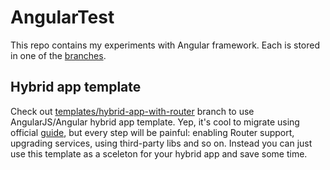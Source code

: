 # AngularTest

This repo contains my experiments with Angular framework.
Each is stored in one of the [branches](https://github.com/doctorstal/angular-test//branches).

## Hybrid app template

Check out [templates/hybrid-app-with-router](https://github.com/doctorstal/angular-test/tree/templates/hybrid-app-with-router) branch to use AngularJS/Angular hybrid app template. Yep, it's cool to migrate using official [guide](https://angular.io/guide/upgrade), but every step will be painful: enabling Router support, upgrading services, using third-party libs and so on.
Instead you can just use this template as a sceleton for your hybrid app and save some time.
